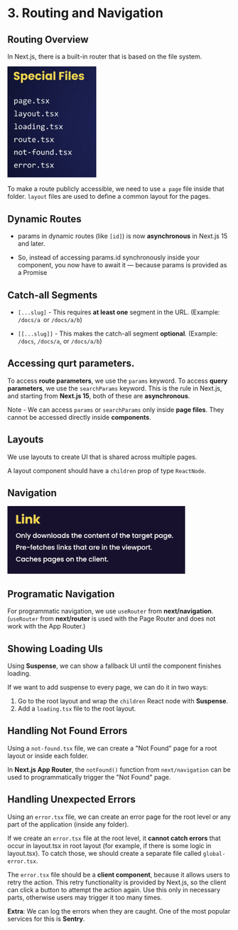 # 3. Routing and Navigation

## Routing Overview

In Next.js, there is a built-in router that is based on the file system.

<img src="./images/image-10.png" width="200">

To make a route publicly accessible, we need to use `a page` file inside that folder. `layout` files are used to define a common layout for the pages.

## Dynamic Routes

- params in dynamic routes (like `[id]`) is now **asynchronous** in Next.js 15 and later.

- So, instead of accessing params.id synchronously inside your component, you now have to await it — because params is provided as a Promise

## Catch-all Segments

- `[...slug]` - This requires **at least one** segment in the URL. (Example: `/docs/a `or `/docs/a/b`)

- `[[...slug]]` - This makes the catch-all segment **optional**. (Example: `/docs`, `/docs/a`, or `/docs/a/b`)

## Accessing qurt parameters.

To access **route parameters**, we use the `params` keyword. To access **query parameters**, we use the `searchParams` keyword. This is the rule in Next.js, and starting from **Next.js 15**, both of these are **asynchronous**.

Note - We can access `params` or `searchParams` only inside **page files**. They cannot be accessed directly inside **components**.

## Layouts

We use layouts to create UI that is shared across multiple pages.

A layout component should have a `children` prop of type `ReactNode`.

## Navigation

<img src="./images/image-11.png" width="400">

## Programatic Navigation

For programmatic navigation, we use `useRouter` from **next/navigation**. (`useRouter` from **next/router** is used with the Page Router and does not work with the App Router.)

## Showing Loading UIs

Using **Suspense**, we can show a fallback UI until the component finishes loading.

If we want to add suspense to every page, we can do it in two ways:

1. Go to the root layout and wrap the `children` React node with **Suspense**.
2. Add a `loading.tsx` file to the root layout.

## Handling Not Found Errors

Using a `not-found.tsx` file, we can create a "Not Found" page for a root layout or inside each folder.

In **Next.js App Router**, the `notFound()` function from `next/navigation` can be used to programmatically trigger the "Not Found" page.

## Handling Unexpected Errors

Using an `error.tsx` file, we can create an error page for the root level or any part of the application (inside any folder).

If we create an `error.tsx` file at the root level, it **cannot catch errors** that occur in layout.tsx in root layout (for example, if there is some logic in layout.tsx). To catch those, we should create a separate file called `global-error.tsx`.

The `error.tsx` file should be a **client component**, because it allows users to retry the action. This retry functionality is provided by Next.js, so the client can click a button to attempt the action again. Use this only in necessary parts, otherwise users may trigger it too many times.

**Extra**: We can log the errors when they are caught. One of the most popular services for this is **Sentry**.
